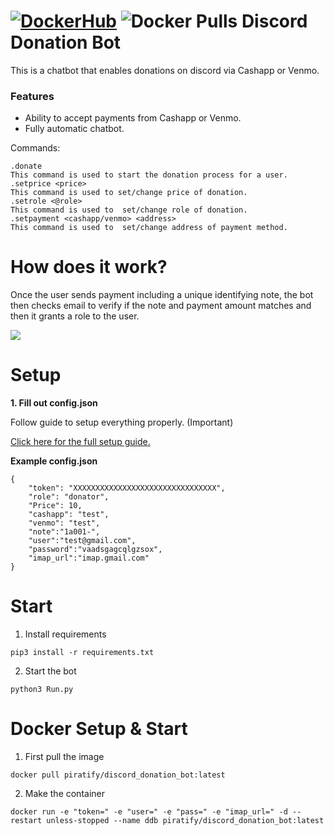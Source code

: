 [![DockerHub](https://img.shields.io/badge/Docker-Hub-%23099cec?style=for-the-badge&logo=docker)](https://hub.docker.com/r/piratify/discord_donation_bot)
![Docker Pulls](https://img.shields.io/docker/pulls/piratify/discord_donation_bot?color=099cec&style=for-the-badge)
Discord Donation Bot 
=================

This is a chatbot that enables donations on discord via Cashapp or Venmo. 

### Features

- Ability to accept payments from Cashapp or Venmo.  
- Fully automatic chatbot. 

Commands: 
```
.donate
This command is used to start the donation process for a user. 
.setprice <price>
This command is used to set/change price of donation. 
.setrole <@role>
This command is used to  set/change role of donation. 
.setpayment <cashapp/venmo> <address>
This command is used to  set/change address of payment method.
```

# How does it work?
Once the user sends payment including a unique identifying note, the bot then checks email to verify if the note and payment amount matches and then it grants a role to the user. 

<img src="https://github.com/Sleepingpirates/Discord-Donation-Bot/blob/main/Screenshots/example.gif">

# Setup 

**1. Fill out config.json**

Follow guide to setup everything properly. (Important)

[Click here for the full setup guide.](https://github.com/Sleepingpirates/Discord-Donation-Bot/wiki/Configuration)

**Example config.json**

```
{
    "token": "XXXXXXXXXXXXXXXXXXXXXXXXXXXXXXXX",
    "role": "donator",
    "Price": 10,
    "cashapp": "test",
    "venmo": "test",
    "note":"1a001-",
    "user":"test@gmail.com",
    "password":"vaadsgagcqlgzsox",
    "imap_url":"imap.gmail.com"
}
```

# Start 

1. Install requirements
```
pip3 install -r requirements.txt 
```
2. Start the bot
```
python3 Run.py
```

# Docker Setup & Start

1. First pull the image 
```
docker pull piratify/discord_donation_bot:latest
```
2. Make the container 
```
docker run -e "token=" -e "user=" -e "pass=" -e "imap_url=" -d --restart unless-stopped --name ddb piratify/discord_donation_bot:latest
```
